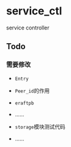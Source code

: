 # service_ctl
service controller


## Todo

### 需要修改
- `Entry`
- `Peer_id`的作用
- `eraftpb`
- ......

- `storage`模块测试代码
- ......
